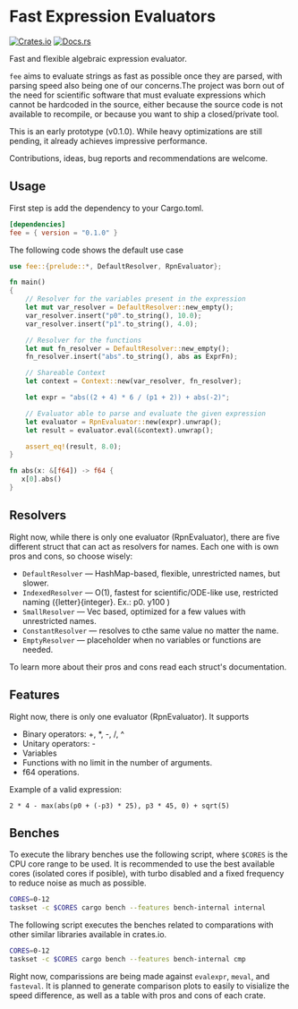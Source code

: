 # Fast Expression Evaluators

[![Crates.io](https://img.shields.io/crates/v/fee.svg)](https://crates.io/crates/fee)
[![Docs.rs](https://docs.rs/fee/badge.svg)](https://docs.rs/fee)


Fast and flexible algebraic expression evaluator.

`fee` aims to evaluate strings as fast as possible once they are 
parsed, with parsing speed also being one of our concerns.The 
project was born out of the need for scientific software 
that must evaluate expressions which cannot be hardcoded in the 
source, either because the source code is not available to 
recompile, or because you want to ship a closed/private tool.

This is an early prototype (v0.1.0). While heavy optimizations
are still pending, it already achieves impressive performance.

Contributions, ideas, bug reports and recommendations are welcome.

## Usage

First step is add the dependency to your Cargo.toml.

```toml
[dependencies]
fee = { version = "0.1.0" }
```

The following code shows the default use case

```rust
use fee::{prelude::*, DefaultResolver, RpnEvaluator};

fn main()
{
    // Resolver for the variables present in the expression
    let mut var_resolver = DefaultResolver::new_empty();
    var_resolver.insert("p0".to_string(), 10.0);
    var_resolver.insert("p1".to_string(), 4.0);

    // Resolver for the functions
    let mut fn_resolver = DefaultResolver::new_empty();
    fn_resolver.insert("abs".to_string(), abs as ExprFn);

    // Shareable Context
    let context = Context::new(var_resolver, fn_resolver);

    let expr = "abs((2 + 4) * 6 / (p1 + 2)) + abs(-2)";

    // Evaluator able to parse and evaluate the given expression
    let evaluator = RpnEvaluator::new(expr).unwrap();
    let result = evaluator.eval(&context).unwrap();

    assert_eq!(result, 8.0);
}

fn abs(x: &[f64]) -> f64 {
   x[0].abs()
}
```

## Resolvers

Right now, while there is only one evaluator (RpnEvaluator),
there are five different struct that can act as resolvers for
names. Each one with is own pros and cons, so choose wisely:

- `DefaultResolver` — HashMap-based, flexible, unrestricted names, but slower.
- `IndexedResolver` — O(1), fastest for scientific/ODE-like use, restricted naming
({letter}{integer}. Ex.: p0. y100 )
- `SmallResolver` — Vec based, optimized for a few values with unrestricted names.
- `ConstantResolver` — resolves to cthe same value no matter the name.
- `EmptyResolver` — placeholder when no variables or functions are needed.

To learn more about their pros and cons read each struct's documentation.

## Features

Right now, there is only one evaluator (RpnEvaluator). It supports

- Binary operators: +, \*, -, /, ^
- Unitary operators: -
- Variables
- Functions with no limit in the number of arguments.
- f64 operations.

Example of a valid expression:

```
2 * 4 - max(abs(p0 + (-p3) * 25), p3 * 45, 0) + sqrt(5)
```

## Benches

To execute the library benches use the following script, where `$CORES` is the
CPU core range to be used. It is recommended to use the best available cores
(isolated cores if posible), with turbo disabled and a fixed frequency to reduce
noise as much as possible.

```bash
CORES=0-12
taskset -c $CORES cargo bench --features bench-internal internal
```

The following script executes the benches related to comparations with
other similar libraries available in crates.io.

```bash
CORES=0-12
taskset -c $CORES cargo bench --features bench-internal cmp
```

Right now, comparissions are being made against `evalexpr`, `meval`, and `fasteval`.
It is planned to generate comparison plots to easily to visialize the speed difference,
as well as a table with pros and cons of each crate.

